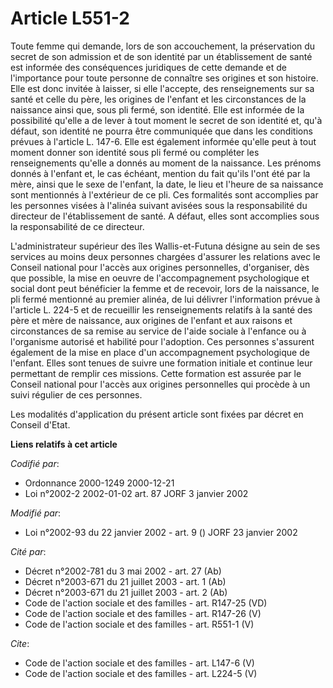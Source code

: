 # Article L551-2

Toute femme qui demande, lors de son accouchement, la préservation du secret de son admission et de son identité par un
établissement de santé est informée des conséquences juridiques de cette demande et de l'importance pour toute personne de
connaître ses origines et son histoire. Elle est donc invitée à laisser, si elle l'accepte, des renseignements sur sa santé
et celle du père, les origines de l'enfant et les circonstances de la naissance ainsi que, sous pli fermé, son identité. Elle
est informée de la possibilité qu'elle a de lever à tout moment le secret de son identité et, qu'à défaut, son identité ne
pourra être communiquée que dans les conditions prévues à l'article L. 147-6. Elle est également informée qu'elle peut à tout
moment donner son identité sous pli fermé ou compléter les renseignements qu'elle a donnés au moment de la naissance. Les
prénoms donnés à l'enfant et, le cas échéant, mention du fait qu'ils l'ont été par la mère, ainsi que le sexe de l'enfant, la
date, le lieu et l'heure de sa naissance sont mentionnés à l'extérieur de ce pli. Ces formalités sont accomplies par les
personnes visées à l'alinéa suivant avisées sous la responsabilité du directeur de l'établissement de santé. A défaut, elles
sont accomplies sous la responsabilité de ce directeur. 

L'administrateur supérieur des îles Wallis-et-Futuna désigne au sein de ses services au moins deux personnes chargées
d'assurer les relations avec le Conseil national pour l'accès aux origines personnelles, d'organiser, dès que possible, la
mise en oeuvre de l'accompagnement psychologique et social dont peut bénéficier la femme et de recevoir, lors de la
naissance, le pli fermé mentionné au premier alinéa, de lui délivrer l'information prévue à l'article L. 224-5 et de
recueillir les renseignements relatifs à la santé des père et mère de naissance, aux origines de l'enfant et aux raisons et
circonstances de sa remise au service de l'aide sociale à l'enfance ou à l'organisme autorisé et habilité pour l'adoption.
Ces personnes s'assurent également de la mise en place d'un accompagnement psychologique de l'enfant. Elles sont tenues de
suivre une formation initiale et continue leur permettant de remplir ces missions. Cette formation est assurée par le Conseil
national pour l'accès aux origines personnelles qui procède à un suivi régulier de ces personnes. 

Les modalités d'application du présent article sont fixées par décret en Conseil d'Etat.

**Liens relatifs à cet article**

_Codifié par_:

  - Ordonnance 2000-1249 2000-12-21
  - Loi n°2002-2 2002-01-02 art. 87 JORF 3 janvier 2002

_Modifié par_:

  - Loi n°2002-93 du 22 janvier 2002 - art. 9 () JORF 23 janvier 2002

_Cité par_:

  - Décret n°2002-781 du 3 mai 2002 - art. 27 (Ab)
  - Décret n°2003-671 du 21 juillet 2003 - art. 1 (Ab)
  - Décret n°2003-671 du 21 juillet 2003 - art. 2 (Ab)
  - Code de l'action sociale et des familles - art. R147-25 (VD)
  - Code de l'action sociale et des familles - art. R147-26 (V)
  - Code de l'action sociale et des familles - art. R551-1 (V)

_Cite_:

  - Code de l'action sociale et des familles - art. L147-6 (V)
  - Code de l'action sociale et des familles - art. L224-5 (V)
